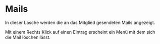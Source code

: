 # Mails

In dieser Lasche werden die an das Mitglied gesendeten Mails angezeigt.

Mit einem Rechts Klick auf einen Eintrag erscheint ein Menü mit dem sich die Mail löschen lässt.